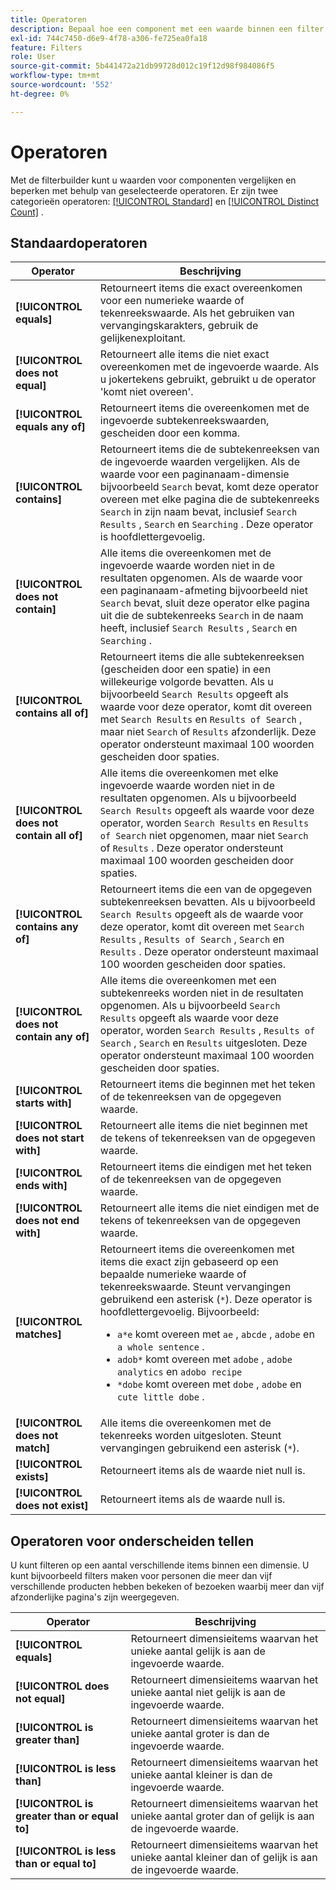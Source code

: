 ```yaml
---
title: Operatoren
description: Bepaal hoe een component met een waarde binnen een filter interactie aangaat.
exl-id: 744c7450-d6e9-4f78-a306-fe725ea0fa18
feature: Filters
role: User
source-git-commit: 5b441472a21db99728d012c19f12d98f984086f5
workflow-type: tm+mt
source-wordcount: '552'
ht-degree: 0%

---
```


# Operatoren

Met de filterbuilder kunt u waarden voor componenten vergelijken en beperken met behulp van geselecteerde operatoren. Er zijn twee categorieën operatoren: [[!UICONTROL Standard]](#standard-operators) en [[!UICONTROL Distinct Count]](#distinct-count-operators) .

## Standaardoperatoren

| Operator | Beschrijving |
| --- | --- |
| **[!UICONTROL equals]** | Retourneert items die exact overeenkomen voor een numerieke waarde of tekenreekswaarde. Als het gebruiken van vervangingskarakters, gebruik de gelijkenexploitant. |
| **[!UICONTROL does not equal]** | Retourneert alle items die niet exact overeenkomen met de ingevoerde waarde.  Als u jokertekens gebruikt, gebruikt u de operator &#39;komt niet overeen&#39;. |
| **[!UICONTROL equals any of]** | Retourneert items die overeenkomen met de ingevoerde subtekenreekswaarden, gescheiden door een komma. |
| **[!UICONTROL contains]** | Retourneert items die de subtekenreeksen van de ingevoerde waarden vergelijken. Als de waarde voor een paginanaam-dimensie bijvoorbeeld `Search` bevat, komt deze operator overeen met elke pagina die de subtekenreeks `Search` in zijn naam bevat, inclusief `Search Results` , `Search` en `Searching` . Deze operator is hoofdlettergevoelig. |
| **[!UICONTROL does not contain]** | Alle items die overeenkomen met de ingevoerde waarde worden niet in de resultaten opgenomen. Als de waarde voor een paginanaam-afmeting bijvoorbeeld niet `Search` bevat, sluit deze operator elke pagina uit die de subtekenreeks `Search` in de naam heeft, inclusief `Search Results` , `Search` en `Searching` . |
| **[!UICONTROL contains all of]** | Retourneert items die alle subtekenreeksen (gescheiden door een spatie) in een willekeurige volgorde bevatten. Als u bijvoorbeeld `Search Results` opgeeft als waarde voor deze operator, komt dit overeen met `Search Results` en `Results of Search` , maar niet `Search` of `Results` afzonderlijk. Deze operator ondersteunt maximaal 100 woorden gescheiden door spaties. |
| **[!UICONTROL does not contain all of]** | Alle items die overeenkomen met elke ingevoerde waarde worden niet in de resultaten opgenomen. Als u bijvoorbeeld `Search Results` opgeeft als waarde voor deze operator, worden `Search Results` en `Results of Search` niet opgenomen, maar niet `Search` of `Results` . Deze operator ondersteunt maximaal 100 woorden gescheiden door spaties. |
| **[!UICONTROL contains any of]** | Retourneert items die een van de opgegeven subtekenreeksen bevatten. Als u bijvoorbeeld `Search Results` opgeeft als de waarde voor deze operator, komt dit overeen met `Search Results` , `Results of Search` , `Search` en `Results` . Deze operator ondersteunt maximaal 100 woorden gescheiden door spaties. |
| **[!UICONTROL does not contain any of]** | Alle items die overeenkomen met een subtekenreeks worden niet in de resultaten opgenomen. Als u bijvoorbeeld `Search Results` opgeeft als waarde voor deze operator, worden `Search Results` , `Results of Search` , `Search` en `Results` uitgesloten. Deze operator ondersteunt maximaal 100 woorden gescheiden door spaties. |
| **[!UICONTROL starts with]** | Retourneert items die beginnen met het teken of de tekenreeksen van de opgegeven waarde. |
| **[!UICONTROL does not start with]** | Retourneert alle items die niet beginnen met de tekens of tekenreeksen van de opgegeven waarde. |
| **[!UICONTROL ends with]** | Retourneert items die eindigen met het teken of de tekenreeksen van de opgegeven waarde. |
| **[!UICONTROL does not end with]** | Retourneert alle items die niet eindigen met de tekens of tekenreeksen van de opgegeven waarde. |
| **[!UICONTROL matches]** | Retourneert items die overeenkomen met items die exact zijn gebaseerd op een bepaalde numerieke waarde of tekenreekswaarde. Steunt vervangingen gebruikend een asterisk (`*`). Deze operator is hoofdlettergevoelig. Bijvoorbeeld:<ul><li>`a*e` komt overeen met `ae` , `abcde` , `adobe` en `a whole sentence` .</li><li>`adob*` komt overeen met `adobe` , `adobe analytics` en `adobo recipe`</li><li>`*dobe` komt overeen met `dobe` , `adobe` en `cute little dobe` .</li></ul> |
| **[!UICONTROL does not match]** | Alle items die overeenkomen met de tekenreeks worden uitgesloten. Steunt vervangingen gebruikend een asterisk (`*`). |
| **[!UICONTROL exists]** | Retourneert items als de waarde niet null is. |
| **[!UICONTROL does not exist]** | Retourneert items als de waarde null is. |

## Operatoren voor onderscheiden tellen

U kunt filteren op een aantal verschillende items binnen een dimensie. U kunt bijvoorbeeld filters maken voor personen die meer dan vijf verschillende producten hebben bekeken of bezoeken waarbij meer dan vijf afzonderlijke pagina&#39;s zijn weergegeven.

| Operator | Beschrijving |
| --- | --- |
| **[!UICONTROL equals]** | Retourneert dimensieitems waarvan het unieke aantal gelijk is aan de ingevoerde waarde. |
| **[!UICONTROL does not equal]** | Retourneert dimensieitems waarvan het unieke aantal niet gelijk is aan de ingevoerde waarde. |
| **[!UICONTROL is greater than]** | Retourneert dimensieitems waarvan het unieke aantal groter is dan de ingevoerde waarde. |
| **[!UICONTROL is less than]** | Retourneert dimensieitems waarvan het unieke aantal kleiner is dan de ingevoerde waarde. |
| **[!UICONTROL is greater than or equal to]** | Retourneert dimensieitems waarvan het unieke aantal groter dan of gelijk is aan de ingevoerde waarde. |
| **[!UICONTROL is less than or equal to]** | Retourneert dimensieitems waarvan het unieke aantal kleiner dan of gelijk is aan de ingevoerde waarde. |
